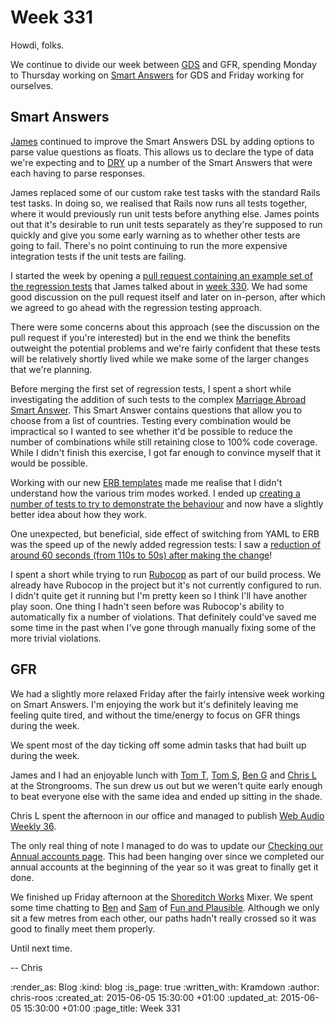 Week 331
========

Howdi, folks.

We continue to divide our week between [GDS][] and GFR, spending Monday to Thursday working on [Smart Answers][] for GDS and Friday working for ourselves.

## Smart Answers

[James][] continued to improve the Smart Answers DSL by adding options to parse value questions as floats. This allows us to declare the type of data we're expecting and to [DRY][] up a number of the Smart Answers that were each having to parse responses.

James replaced some of our custom rake test tasks with the standard Rails test tasks. In doing so, we realised that Rails now runs all tests together, where it would previously run unit tests before anything else. James points out that it's desirable to run unit tests separately as they're supposed to run quickly and give you some early warning as to whether other tests are going to fail. There's no point continuing to run the more expensive integration tests if the unit tests are failing.

I started the week by opening a [pull request containing an example set of the regression tests][pr-1642] that James talked about in [week 330][]. We had some good discussion on the pull request itself and later on in-person, after which we agreed to go ahead with the regression testing approach.

There were some concerns about this approach (see the discussion on the pull request if you're interested) but in the end we think the benefits outweight the potential problems and we're fairly confident that these tests will be relatively shortly lived while we make some of the larger changes that we're planning.

Before merging the first set of regression tests, I spent a short while investigating the addition of such tests to the complex [Marriage Abroad Smart Answer][]. This Smart Answer contains questions that allow you to choose from a list of countries. Testing every combination would be impractical so I wanted to see whether it'd be possible to reduce the number of combinations while still retaining close to 100% code coverage. While I didn't finish this exercise, I got far enough to convince myself that it would be possible.

Working with our new [ERB templates][] made me realise that I didn't understand how the various trim modes worked. I ended up [creating a number of tests to try to demonstrate the behaviour][erb-trim-modes] and now have a slightly better idea about how they work.

One unexpected, but beneficial, side effect of switching from YAML to ERB was the speed up of the newly added regression tests: I saw a [reduction of around 60 seconds (from 110s to 50s) after making the change][yaml-to-erb-switch]!

I spent a short while trying to run [Rubocop][] as part of our build process. We already have Rubocop in the project but it's not currently configured to run. I didn't quite get it running but I'm pretty keen so I think I'll have another play soon. One thing I hadn't seen before was Rubocop's ability to automatically fix a number of violations. That definitely could've saved me some time in the past when I've gone through manually fixing some of the more trivial violations.

## GFR

We had a slightly more relaxed Friday after the fairly intensive week working on Smart Answers. I'm enjoying the work but it's definitely leaving me feeling quite tired, and without the time/energy to focus on GFR things during the week.

We spent most of the day ticking off some admin tasks that had built up during the week.

James and I had an enjoyable lunch with [Tom T][], [Tom S][], [Ben G][] and [Chris L][] at the Strongrooms. The sun drew us out but we weren't quite early enough to beat everyone else with the same idea and ended up sitting in the shade.

Chris L spent the afternoon in our office and managed to publish [Web Audio Weekly 36][].

The only real thing of note I managed to do was to update our [Checking our Annual accounts page][]. This had been hanging over since we completed our annual accounts at the beginning of the year so it was great to finally get it done.

We finished up Friday afternoon at the [Shoreditch Works][] Mixer. We spent some time chatting to [Ben][] and [Sam][] of [Fun and Plausible][]. Although we only sit a few metres from each other, our paths hadn't really crossed so it was good to finally meet them properly.

Until next time.

-- Chris

[Ben]: http://benfields.net/
[Ben G]: https://twitter.com/beng
[Checking our Annual accounts page]: https://github.com/freerange/site/blob/master/soups/wiki/checking-our-annual-accounts.snip.markdown
[Chris L]: http://blog.chrislowis.co.uk/
[DRY]: http://en.wikipedia.org/wiki/Don%27t_repeat_yourself
[ERB templates]: /week-330#templating-mechanism
[erb-trim-modes]: https://gist.github.com/chrisroos/b80bb493db20b4302888.
[Fun and Plausible]: http://funandplausible.solutions/
[GDS]: https://gds.blog.gov.uk/
[James]: /james-mead
[Marriage Abroad Smart Answer]: https://www.gov.uk/marriage-abroad
[pr-1642]: https://github.com/alphagov/smart-answers/pull/1642
[pr-1648]: https://github.com/alphagov/smart-answers/pull/1648
[Rubocop]: https://github.com/bbatsov/rubocop
[Sam]: http://samphippen.com/
[Shoreditch Works]: http://shoreditchworks.com/
[Smart Answers]: https://github.com/alphagov/smart-answers
[Smartdown]: https://github.com/alphagov/smartdown
[Tom S]: https://twitter.com/tomstuart
[Tom T]: https://twitter.com/tomtaylor
[Web Audio Weekly 36]: http://blog.chrislowis.co.uk/waw/2015/05/22/web-audio-weekly-36.html
[week 330]: /week-330
[yaml-to-erb-switch]: https://github.com/alphagov/smart-answers/commit/1837c0c7584cfc70f89c6dafd632fee4a53b8929

:render_as: Blog
:kind: blog
:is_page: true
:written_with: Kramdown
:author: chris-roos
:created_at: 2015-06-05 15:30:00 +01:00
:updated_at: 2015-06-05 15:30:00 +01:00
:page_title: Week 331
